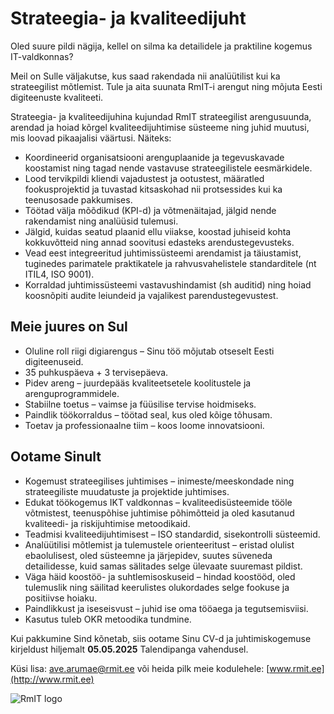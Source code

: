 # Strateegia- ja kvaliteedijuht

Oled suure pildi nägija, kellel on silma ka detailidele ja praktiline kogemus IT-valdkonnas?

Meil on Sulle väljakutse, kus saad rakendada nii analüütilist kui ka strateegilist mõtlemist. Tule ja aita suunata RmIT-i arengut ning mõjuta Eesti digiteenuste kvaliteeti.

Strateegia- ja kvaliteedijuhina kujundad RmIT strateegilist arengusuunda, arendad ja hoiad kõrgel kvaliteedijuhtimise süsteeme ning juhid muutusi, mis loovad pikaajalisi väärtusi. Näiteks:

* Koordineerid organisatsiooni arenguplaanide ja tegevuskavade koostamist ning tagad nende vastavuse strateegilistele eesmärkidele.
* Lood tervikpildi kliendi vajadustest ja ootustest, määratled fookusprojektid ja tuvastad kitsaskohad nii protsessides kui ka teenusosade pakkumises.
* Töötad välja mõõdikud (KPI-d) ja võtmenäitajad, jälgid nende rakendamist ning analüüsid tulemusi.
* Jälgid, kuidas seatud plaanid ellu viiakse, koostad juhiseid kohta kokkuvõtteid ning annad soovitusi edasteks arendustegevusteks.
* Vead eest integreeritud juhtimissüsteemi arendamist ja täiustamist, tuginedes parimatele praktikatele ja rahvusvahelistele standarditele (nt ITIL4, ISO 9001).
* Korraldad juhtimissüsteemi vastavushindamist (sh auditid) ning hoiad koosnõpiti audite leiundeid ja vajalikest parendustegevustest.

## Meie juures on Sul

* Oluline roll riigi digiarengus – Sinu töö mõjutab otseselt Eesti digiteenuseid.
* 35 puhkuspäeva + 3 tervisepäeva.
* Pidev areng – juurdepääs kvaliteetsetele koolitustele ja arenguprogrammidele.
* Stabiilne toetus – vaimse ja füüsilise tervise hoidmiseks.
* Paindlik töökorraldus – töötad seal, kus oled kõige tõhusam.
* Toetav ja professionaalne tiim – koos loome innovatsiooni.

## Ootame Sinult

* Kogemust strateegilises juhtimises – inimeste/meeskondade ning strateegiliste muudatuste ja projektide juhtimises.
* Edukat töökogemus IKT valdkonnas – kvaliteedisüsteemide tööle võtmistest, teenuspõhise juhtimise põhimõtteid ja oled kasutanud kvaliteedi- ja riskijuhtimise metoodikaid.
* Teadmisi kvaliteedijuhtimisest – ISO standardid, sisekontrolli süsteemid.
* Analüütilisi mõtlemist ja tulemustele orienteeritust – eristad olulist ebaolulisest, oled süsteemne ja järjepidev, suutes süveneda detailidesse, kuid samas sälitades selge ülevaate suuremast pildist.
* Väga häid koostöö- ja suhtlemisoskuseid – hindad koostööd, oled tulemuslik ning säilitad keerulistes olukordades selge fookuse ja positiivse hoiaku.
* Paindlikkust ja iseseisvust – juhid ise oma tööaega ja tegutsemisviisi.
* Kasutus tuleb OKR metoodika tundmine.

Kui pakkumine Sind kõnetab, siis ootame Sinu CV-d ja juhtimiskogemuse kirjeldust hiljemalt **05.05.2025** Talendipanga vahendusel.

Küsi lisa: [ave.arumae@rmit.ee](mailto:ave.arumae@rmit.ee) või heida pilk meie kodulehele: [www.rmit.ee](http://www.rmit.ee)

![RmIT logo](./logo.png)
